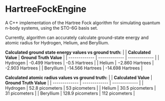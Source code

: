 # HartreeFockEngine
A C++ implementation of the Hartree Fock algorithm for simulating quantum n-body systems, using the STO-6G basis set.

Currently, algorithm can accurately calculate ground-state energy and atomic radius for Hydrogen, Helium, and Beryllium.

**Calculated ground state energy values vs ground truth:**
|    | **Calculated Value** | **Ground Truth Value** |
| ------------- | ------------- | ------------- |
| Hydrogen | -0.499 Hartrees | -0.5 Hartrees |
| Helium | −2.860 Hartrees | -2.903 Hartrees |
| Beryllium | -14.566 Hartrees | -14.698 Hartrees |


**Calculated atomic radius values vs ground truth:**
|    | **Calculated Value** | **Ground Truth Value** |
| ------------- | ------------- | ------------- |
| Hydrogen | 52.8 picometers | 53 picometers |
| Helium | 30.5 picometers | 31 picometers |
| Beryllium | 128.9 picometers | 112 picometers |
